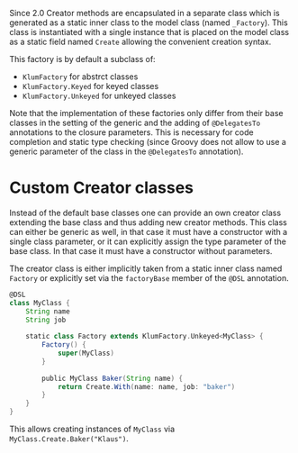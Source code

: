 Since 2.0 Creator methods are encapsulated in a separate class which is generated as a static inner
class to the model class (named `_Factory`). This class is instantiated with a single instance that is
placed on the model class as a static field named `Create` allowing the convenient creation syntax.

This factory is by default a subclass of:

- `KlumFactory` for abstrct classes
- `KlumFactory.Keyed` for keyed classes
- `KlumFactory.Unkeyed` for unkeyed classes

Note that the implementation of these factories only differ from their base classes in the setting of the generic and the adding of `@DelegatesTo` annotations to the closure parameters. This is necessary for code completion and static type checking (since Groovy does not allow to use a generic parameter of the class in the `@DelegatesTo` annotation).

# Custom Creator classes

Instead of the default base classes one can provide an own creator class extending the base class and thus adding new creator methods. This class can either be generic as well, in that case it must have a constructor with a single class parameter, or it can explicitly assign the type parameter of the base class. In that case it must have a constructor without parameters.

The creator class is either implicitly taken from a static inner class named `Factory` or explicitly set via the `factoryBase` member of the `@DSL` annotation.

```groovy
@DSL
class MyClass {
    String name
    String job
    
    static class Factory extends KlumFactory.Unkeyed<MyClass> {
        Factory() {
            super(MyClass)
        }
        
        public MyClass Baker(String name) {
            return Create.With(name: name, job: "baker")
        }
    }
}
```

This allows creating instances of `MyClass` via `MyClass.Create.Baker("Klaus")`.